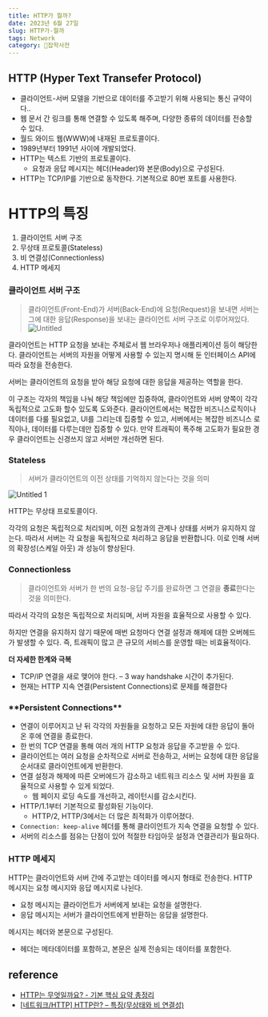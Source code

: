 ```yaml
---
title: HTTP가 뭘까?
date: 2023년 6월 27일
slug: HTTP가-뭘까
tags: Network
category: 🙏잡학사전
---
```


## HTTP (Hyper Text Transefer Protocol)

- 클라이언트-서버 모델을 기반으로 데이터를 주고받기 위해 사용되는 통신 규약이다..
- 웹 문서 간 링크를 통해 연결할 수 있도록 해주며, 다양한 종류의 데이터를 전송할 수 있다.
- 월드 와이드 웹(WWW)에 내재된 프로토콜이다.
- 1989년부터 1991년 사이에 개발되었다.
- HTTP는 텍스트 기반의 프로토콜이다.
  - 요청과 응답 메시지는 헤더(Header)와 본문(Body)으로 구성된다.
- HTTP는 TCP/IP를 기반으로 동작한다. 기본적으로 80번 포트를 사용한다.

# HTTP의 특징

1. 클라이언트 서버 구조
2. 무상태 프로토콜(Stateless)
3. 비 연결성(Connectionless)
4. HTTP 메세지

### 클라이언트 서버 구조

> 클라이언트(Front-End)가 서버(Back-End)에 요청(Request)을 보내면 서버는 그에 대한 응답(Response)을 보내는 클라이언트 서버 구조로 이루어져있다.
> ![Untitled](https://github.com/shyjnnn/shyjnnn.dev/assets/81355590/1fe78af9-2b96-4792-b0f1-8a8fb48746c9)

클라이언트는 HTTP 요청을 보내는 주체로서 웹 브라우저나 애플리케이션 등이 해당한다. 클라이언트는 서버의 자원을 어떻게 사용할 수 있는지 명시해 둔 인터페이스 API에 따라 요청을 전송한다.

서버는 클라이언트의 요청을 받아 해당 요청에 대한 응답을 제공하는 역할을 한다.

이 구조는 각자의 책임을 나눠 해당 책임에만 집중하여, 클라이언트와 서버 양쪽이 각각 독립적으로 고도화 할수 있도록 도와준다. 클라이언트에서는 복잡한 비즈니스로직이나 데이터를 다룰 필요없고, UI를 그리는데 집중할 수 있고, 서버에서는 복잡한 비즈니스 로직이나, 데이터를 다루는데만 집중할 수 있다. 만약 트래픽이 폭주해 고도화가 필요한 경우 클라이언트는 신경쓰지 않고 서버만 개선하면 된다.

### Stateless

> 서버가 클라이언트의 이전 상태를 기억하지 않는다는 것을 의미

![Untitled 1](https://github.com/shyjnnn/shyjnnn.dev/assets/81355590/42a2cbd2-47b2-4edb-89c4-1ee053a5840b)

HTTP는 무상태 프로토콜이다.

각각의 요청은 독립적으로 처리되며, 이전 요청과의 관계나 상태를 서버가 유지하지 않는다. 따라서 서버는 각 요청을 독립적으로 처리하고 응답을 반환합니다. 이로 인해 서버의 확장성(스케일 아웃) 과 성능이 향상된다.

### Connectionless

> 클라이언트와 서버가 한 번의 요청-응답 주기를 완료하면 그 연결을 **종료**한다는 것을 의미한다.

따라서 각각의 요청은 독립적으로 처리되며, 서버 자원을 효율적으로 사용할 수 있다.

하지만 연결을 유지하지 않기 때문에 매번 요청마다 연결 설정과 해제에 대한 오버헤드가 발생할 수 있다. 즉, 트래픽이 많고 큰 규모의 서비스를 운영할 때는 비효율적이다.

**더 자세한 한계와 극복**

- TCP/IP 연결을 새로 맺어야 한다. – 3 way handshake 시간이 추가된다.
- 현재는 HTTP 지속 연결(Persistent Connections)로 문제를 해결한다

### \***\*Persistent Connections\*\***

- 연결이 이루어지고 난 뒤 각각의 자원들을 요청하고 모든 자원에 대한 응답이 돌아온 후에 연결을 종료한다.
- 한 번의 TCP 연결을 통해 여러 개의 HTTP 요청과 응답을 주고받을 수 있다.
- 클라이언트는 여러 요청을 순차적으로 서버로 전송하고, 서버는 요청에 대한 응답을 순서대로 클라이언트에게 반환한다.
- 연결 설정과 해제에 따른 오버에드가 감소하고 네트워크 리소스 및 서버 자원을 효율적으로 사용할 수 있게 되었다.
  - 웹 페이지 로딩 속도를 개선하고, 레이턴시를 감소시킨다.
- HTTP/1.1부터 기본적으로 활성화된 기능이다.
  - HTTP/2, HTTP/3에서는 더 많은 최적화가 이루어졌다.
- `Connection: keep-alive` 헤더를 통해 클라이언트가 지속 연결을 요청할 수 있다.
- 서버의 리소스를 점유는 단점이 있어 적절한 타임아웃 설정과 연결관리가 필요하다.

### HTTP 메세지

HTTP는 클라이언트와 서버 간에 주고받는 데이터를 메시지 형태로 전송한다. HTTP 메시지는 요청 메시지와 응답 메시지로 나뉜다.

- 요청 메시지는 클라이언트가 서버에게 보내는 요청을 설명한다.
- 응답 메시지는 서버가 클라이언트에게 반환하는 응답을 설명한다.

메시지는 헤더와 본문으로 구성된다.

- 헤더는 메타데이터를 포함하고, 본문은 실제 전송되는 데이터를 포함한다.

## reference

- [HTTP는 무엇일까요? - 기본 핵심 요약 총정리](https://inpa.tistory.com/entry/HTTP-%F0%9F%8C%90-%EB%B0%B1%EC%97%94%EB%93%9C-%EB%A1%9C%EB%93%9C%EB%A7%B5-HTTP%EB%8A%94-%EB%AC%B4%EC%97%87%EC%9D%BC%EA%B9%8C%EC%9A%94)
- [[네트워크/HTTP] HTTP란? – 특징(무상태와 비 연결성)](https://hanamon.kr/%EB%84%A4%ED%8A%B8%EC%9B%8C%ED%81%AC-http-http%EB%9E%80-%ED%8A%B9%EC%A7%95-%EB%AC%B4%EC%83%81%ED%83%9C-%EB%B9%84%EC%97%B0%EA%B2%B0%EC%84%B1/)

